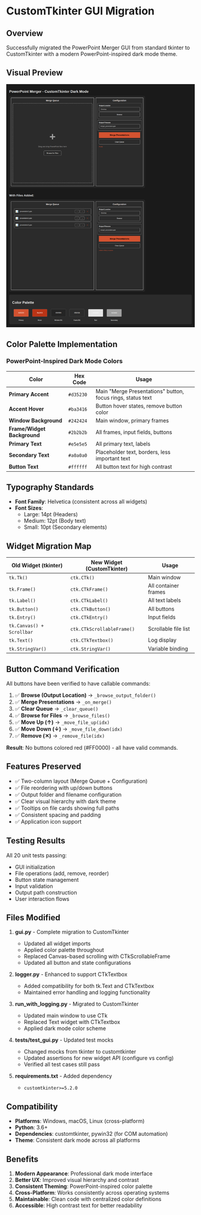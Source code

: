 # CustomTkinter GUI Migration

## Overview
Successfully migrated the PowerPoint Merger GUI from standard tkinter to CustomTkinter with a modern PowerPoint-inspired dark mode theme.

## Visual Preview
![CustomTkinter Dark Mode GUI](screenshots/customtkinter-gui.png)

## Color Palette Implementation

### PowerPoint-Inspired Dark Mode Colors
| Color | Hex Code | Usage |
|-------|----------|-------|
| **Primary Accent** | `#d35230` | Main "Merge Presentations" button, focus rings, status text |
| **Accent Hover** | `#ba3416` | Button hover states, remove button color |
| **Window Background** | `#242424` | Main window, primary frames |
| **Frame/Widget Background** | `#2b2b2b` | All frames, input fields, buttons |
| **Primary Text** | `#e5e5e5` | All primary text, labels |
| **Secondary Text** | `#a0a0a0` | Placeholder text, borders, less important text |
| **Button Text** | `#ffffff` | All button text for high contrast |

## Typography Standards
- **Font Family**: Helvetica (consistent across all widgets)
- **Font Sizes**:
  - Large: 14pt (Headers)
  - Medium: 12pt (Body text)
  - Small: 10pt (Secondary elements)

## Widget Migration Map

| Old Widget (tkinter) | New Widget (CustomTkinter) | Usage |
|---------------------|---------------------------|-------|
| `tk.Tk()` | `ctk.CTk()` | Main window |
| `tk.Frame()` | `ctk.CTkFrame()` | All container frames |
| `tk.Label()` | `ctk.CTkLabel()` | All text labels |
| `tk.Button()` | `ctk.CTkButton()` | All buttons |
| `tk.Entry()` | `ctk.CTkEntry()` | Input fields |
| `tk.Canvas() + Scrollbar` | `ctk.CTkScrollableFrame()` | Scrollable file list |
| `tk.Text()` | `ctk.CTkTextbox()` | Log display |
| `tk.StringVar()` | `ctk.StringVar()` | Variable binding |

## Button Command Verification

All buttons have been verified to have callable commands:

1. ✅ **Browse (Output Location)** → `_browse_output_folder()`
2. ✅ **Merge Presentations** → `_on_merge()`
3. ✅ **Clear Queue** → `_clear_queue()`
4. ✅ **Browse for Files** → `_browse_files()`
5. ✅ **Move Up (↑)** → `_move_file_up(idx)`
6. ✅ **Move Down (↓)** → `_move_file_down(idx)`
7. ✅ **Remove (✕)** → `_remove_file(idx)`

**Result**: No buttons colored red (#FF0000) - all have valid commands.

## Features Preserved

- ✅ Two-column layout (Merge Queue + Configuration)
- ✅ File reordering with up/down buttons
- ✅ Output folder and filename configuration
- ✅ Clear visual hierarchy with dark theme
- ✅ Tooltips on file cards showing full paths
- ✅ Consistent spacing and padding
- ✅ Application icon support

## Testing Results

All 20 unit tests passing:
- GUI initialization
- File operations (add, remove, reorder)
- Button state management
- Input validation
- Output path construction
- User interaction flows

## Files Modified

1. **gui.py** - Complete migration to CustomTkinter
   - Updated all widget imports
   - Applied color palette throughout
   - Replaced Canvas-based scrolling with CTkScrollableFrame
   - Updated all button and state configurations

2. **logger.py** - Enhanced to support CTkTextbox
   - Added compatibility for both tk.Text and CTkTextbox
   - Maintained error handling and logging functionality

3. **run_with_logging.py** - Migrated to CustomTkinter
   - Updated main window to use CTk
   - Replaced Text widget with CTkTextbox
   - Applied dark mode color scheme

4. **tests/test_gui.py** - Updated test mocks
   - Changed mocks from tkinter to customtkinter
   - Updated assertions for new widget API (configure vs config)
   - Verified all test cases still pass

5. **requirements.txt** - Added dependency
   - `customtkinter>=5.2.0`

## Compatibility

- **Platforms**: Windows, macOS, Linux (cross-platform)
- **Python**: 3.6+
- **Dependencies**: customtkinter, pywin32 (for COM automation)
- **Theme**: Consistent dark mode across all platforms

## Benefits

1. **Modern Appearance**: Professional dark mode interface
2. **Better UX**: Improved visual hierarchy and contrast
3. **Consistent Theming**: PowerPoint-inspired color palette
4. **Cross-Platform**: Works consistently across operating systems
5. **Maintainable**: Clean code with centralized color definitions
6. **Accessible**: High contrast text for better readability
